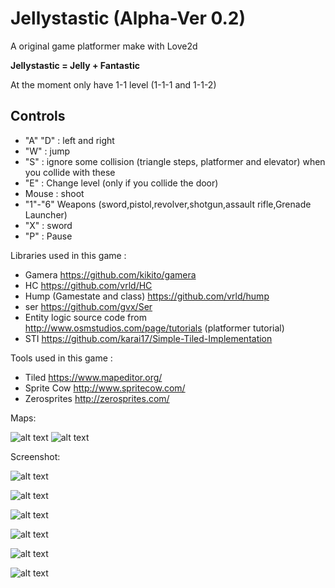 # Jellystastic (Alpha-Ver 0.2)

A original game platformer make with Love2d

**Jellystastic = Jelly + Fantastic**

At the moment only have 1-1 level (1-1-1 and 1-1-2)

## Controls

- "A" "D" : left and right
- "W" : jump
- "S" : ignore some collision (triangle steps, platformer and elevator) when you collide with these
- "E" : Change level (only if you collide the door)
- Mouse : shoot
- "1"-"6" Weapons (sword,pistol,revolver,shotgun,assault rifle,Grenade Launcher)
- "X" : sword
- "P" : Pause

Libraries used in this game :

* Gamera https://github.com/kikito/gamera
* HC https://github.com/vrld/HC
* Hump (Gamestate and class) https://github.com/vrld/hump
* ser https://github.com/gvx/Ser
* Entity logic source code from http://www.osmstudios.com/page/tutorials (platformer tutorial)
* STI https://github.com/karai17/Simple-Tiled-Implementation

Tools used in this game :

* Tiled https://www.mapeditor.org/
* Sprite Cow http://www.spritecow.com/
* Zerosprites http://zerosprites.com/

Maps:

![alt text](https://i.imgur.com/0ZvIxuK.png)
![alt text](https://i.imgur.com/N26yhAt.png)

Screenshot: 

![alt text](https://i.imgur.com/KcI7iSN.png)

![alt text](https://i.imgur.com/nXJ4aOe.png)

![alt text](https://i.imgur.com/UW4mmSt.png)

![alt text](https://i.imgur.com/oE9lSJ7.png)

![alt text](https://i.imgur.com/3gTduA4.png)

![alt text](https://i.imgur.com/qfQSzpr.png)

